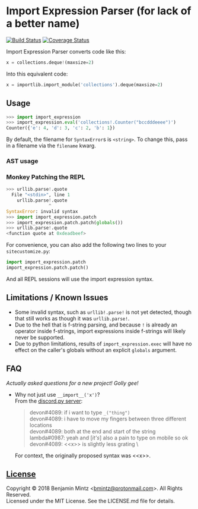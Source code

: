 # Import Expression Parser (for lack of a better name)

[![Build Status](https://img.shields.io/travis/bmintz/import-expression-parser/main.svg?label=tests)](https://travis-ci.org/bmintz/import-expression-parser)
[![Coverage Status](https://coveralls.io/repos/github/bmintz/import-expression-parser/badge.svg?branch=main)](https://coveralls.io/github/bmintz/import-expression-parser?branch=main)

Import Expression Parser converts code like this:

```py
x = collections.deque!(maxsize=2)
```

Into this equivalent code:
```py
x = importlib.import_module('collections').deque(maxsize=2)
```

## Usage

```py
>>> import import_expression
>>> import_expression.eval('collections!.Counter("bccdddeeee")')
Counter({'e': 4, 'd': 3, 'c': 2, 'b': 1})
```

By default, the filename for `SyntaxError`s is `<string>`.
To change this, pass in a filename via the `filename` kwarg.

### AST usage

<!-- TODO document usage like jishaku or how one could build a REPL -->

### Monkey Patching the REPL

```py
>>> urllib.parse!.quote
  File "<stdin>", line 1
    urllib.parse!.quote
                ^
SyntaxError: invalid syntax
>>> import import_expression.patch
>>> import_expression.patch.patch(globals())
>>> urllib.parse!.quote
<function quote at 0xdeadbeef>
```

For convenience, you can also add the following two lines to your `sitecustomize.py`:

```py
import import_expression.patch
import_expression.patch.patch()
```

And all REPL sessions will use the import expression syntax.

## Limitations / Known Issues

* Some invalid syntax, such as `urllib!.parse!` is not yet detected,
  though that still works as though it was `urllib.parse!`.
* Due to the hell that is f-string parsing, and because `!` is already an operator inside f-strings,
  import expressions inside f-strings will likely never be supported.
* Due to python limitations, results of `import_expression.exec` will have no effect on the caller's globals
  without an explicit `globals` argument.

## FAQ

*Actually asked questions for a new project! Golly gee!*

* Why not just use `__import__('x')`? \
  From the [discord.py server](https://discord.gg/r3sSKJJ):
  > devon#4089: if i want to type `_("thing")` \
  > devon#4089: i have to move my fingers between three different locations \
  > devon#4089: both at the end and start of the string \
  > lambda#0987: yeah and [*it's*] also a pain to type on mobile so ok \
  > devon#4089: \<\<x\>\> is slightly less grating \

  For context, the originally proposed syntax was \<\<x\>\>.

## [License](https://github.com/bmintz/import-expression-parser/blob/main/LICENSE)

Copyright © 2018 Benjamin Mintz <<bmintz@protonmail.com>>. All Rights Reserved. \
Licensed under the MIT License. See the LICENSE.md file for details.
